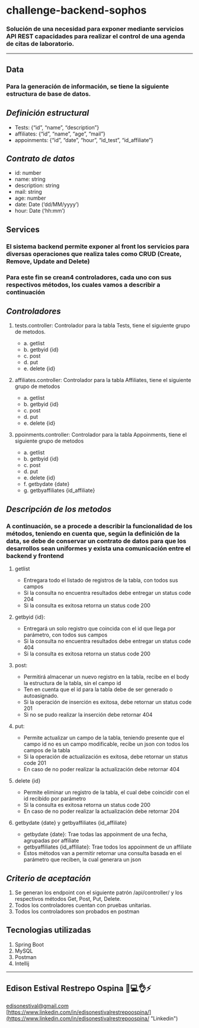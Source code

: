 # **challenge-backend-sophos**

### Solución de una necesidad para exponer mediante servicios API REST capacidades para realizar el control de una agenda de citas de laboratorio.

---

## Data

### Para la generación de información, se tiene la siguiente estructura de base de datos. 

## *Definición estructural*

* Tests: {“id”, “name”, “description”}
* affiliates: {“id”, “name”, “age”, “mail”}
* appoinments: {“id”, “date”, “hour”, “id_test”, “id_affiliate”}

## *Contrato de datos*

* id: number
* name: string
* description: string
* mail: string
* age: number
* date: Date (‘dd/MM/yyyy’)
* hour: Date (‘hh:mm’)

## Services

### El sistema backend permite exponer al front los servicios para diversas operaciones que realiza tales como CRUD (Create, Remove, Update and Delete)

### Para este fin se crean4 controladores, cada uno con sus respectivos métodos, los cuales vamos a describir a continuación

## *Controladores*

1. tests.controller: Controlador para la tabla Tests, tiene el siguiente grupo de metodos. 
    * a. getlist
    * b. getbyid {id}
    * c. post
    * d. put
    * e. delete {id}

2. affiliates.controller: Controlador para la tabla Affiliates, tiene el siguiente grupo de metodos
    * a. getlist
    * b. getbyid {id}
    * c. post
    * d. put
    * e. delete {id}

3. ppoinments.controller: Controlador para la tabla Appoinments, tiene el siguiente grupo de metodos
    * a. getlist
    * b. getbyid {id}
    * c. post
    * d. put
    * e. delete {id}
    * f. getbydate {date}
    * g. getbyaffiliates {id_affiliate}

## *Descripción de los metodos* 

### A continuación, se a procede a describir la funcionalidad de los métodos, teniendo en cuenta que, según la definición de la data, se debe de conservar un contrato de datos para que los desarrollos sean uniformes y exista una comunicación entre el backend y frontend

1. getlist
    * Entregara todo el listado de registros de la tabla, con todos sus campos
    * Si la consulta no encuentra resultados debe entregar un status code 204
    * Si la consulta es exitosa retorna un status code 200

2. getbyid {id}:
    * Entregará un solo registro que coincida con el id que llega por parámetro, con todos sus campos
    * Si la consulta no encuentra resultados debe entregar un status code 404
    * Si la consulta es exitosa retorna un status code 200

3. post:
    * Permitirá almacenar un nuevo registro en la tabla, recibe en el body la estructura de la tabla, sin el campo id
    * Ten en cuenta que el id para la tabla debe de ser generado o autoasignado.
    * Si la operación de inserción es exitosa, debe retornar un status code 201
    * Si no se pudo realizar la inserción debe retornar 404

4. put:
    * Permite actualizar un campo de la tabla, teniendo presente que el campo id no es un campo modificable, recibe un json con todos los campos de la tabla
    * Si la operación de actualización es exitosa, debe retornar un status code 201
    * En caso de no poder realizar la actualización debe retornar 404

5. delete {id}
    * Permite eliminar un registro de la tabla, el cual debe coincidir con el id recibido por parámetro
    * Si la consulta es exitosa retorna un status code 200
    * En caso de no poder realizar la actualización debe retornar 204

6. getbydate {date} y getbyaffiliates {id_affiliate}
    * getbydate {date}: Trae todas las appoinment de una fecha, agrupadas por affiliate
    * getbyaffiliates {id_affiliate}: Trae todos los appoinment de un affiliate
    * Estos métodos van a permitir retornar una consulta basada en el parámetro que reciben, la cual generara un json

## *Criterio de aceptación*

1. Se generan los endpoint con el siguiente patrón
/api/controller/ y los respectivos métodos Get, Post, Put, Delete.
2. Todos los controladores cuentan con pruebas unitarias.
3. Todos los controladores son probados en postman 


## Tecnologias utilizadas

1. Spring Boot
2. MySQL
3. Postman
4. Intellij

- - - 

## **Edison Estival Restrepo Ospina** 🐯💻👌⚡

[edisonestival@gmail.com]()
[https://www.linkedin.com/in/edisonestivalrestrepoospina/](https://www.linkedin.com/in/edisonestivalrestrepoospina/ "Linkedin")


